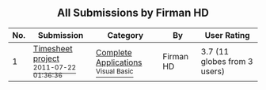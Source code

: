 ﻿<div align="center">

## All Submissions by Firman HD

</div>

No.  | Submission | Category | By   | User Rating
---- | ---------- | -------- | ---- | -----------
1 | [Timesheet project<br /><sup>2011-07-22 01:36:36</sup>](https://github.com/Planet-Source-Code/firman-hd-timesheet-project__1-74017) | [Complete Applications<br /><sup>Visual Basic</sup>](../ByCategory/complete-applications__1-27.md) | Firman HD | 3.7 (11 globes from 3 users)
